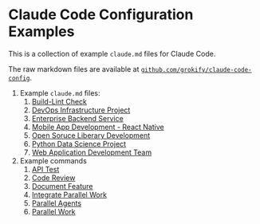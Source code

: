 # Claude Code Configuration Examples

This is a collection of example `claude.md` files for Claude Code.

The raw markdown files are available at [`github.com/grokify/claude-code-config`](https://github.com/grokify/claude-code-config).

1. Example `claude.md` files:
    1. [Build-Lint Check](claude.md/claude_build-lint-check/)
    1. [DevOps Infrastructure Project](claude.md/claude_devops-infrastructure-project/)
    1. [Enterprise Backend Service](claude.md/claude_enterprise-backend-service/)
    1. [Mobile App Development - React Native](claude.md/claude_mobile-app-development-react-native/)
    1. [Open Soruce Liberary Development](claude.md/claude_open-source-library-development/)
    1. [Python Data Science Project](claude.md/claude_python-data-science-project/)
    1. [Web Application Development Team](claude.md/claude_web-application-development-team/)
1. Example commands
    1. [API Test](commands/api-test/)
    1. [Code Review](commands/code-review/)
    1. [Document Feature](commands/document-feature/)
    1. [Integrate Parallel Work](commands/integrate-parallel-work/)
    1. [Parallel Agents](commands/parallel-agents/)
    1. [Parallel Work](commands/parallel-work/)
